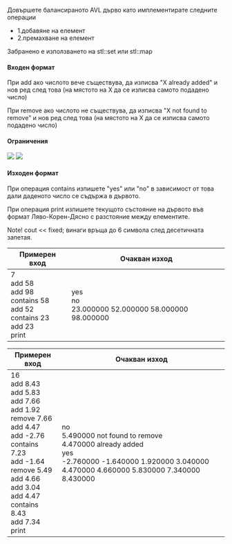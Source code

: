 Довършете балансираното AVL дърво като имплементирате следните операции

- 1.добавяне на елемент
- 2.премахване на елемент

Забранено е използването на stl::set или stl::map

#### Входен формат

При add ако числото вече съществува, да изписва "X already added" и нов ред след това (на мястото на X да се изписва самото подадено число)

При remove ако числото не съществува, да изписва "X not found to remove" и нов ред след това (на мястото на X да се изписва самото подадено число)

#### Ограничения

<img src="https://latex.codecogs.com/svg.latex?\Large&space;1\le{N}\le{100000}">

<img src="https://latex.codecogs.com/svg.latex?\Large&space;int.MIN_VALUE\le{number}\le{int.MAX_VALUE}">

#### Изходен формат

При операция contains изпишете "yes" или "no" в зависимост от това дали даденото число се съдържа в дървото.

При операция print изпишете текущото състояние на дървото във формат Ляво-Корен-Дясно с разстояние между елементите.

Note! cout << fixed; винаги връща до 6 символа след десетичната запетая.

Примерен вход|Очакван изход
-|-
7<br>add 58<br>add 98<br>contains 58<br>add 52<br>contains 23<br>add 23<br>print|yes<br>no<br>23.000000 52.000000 58.000000 98.000000 

Примерен вход|Очакван изход
-|-
16<br>add 8.43<br>add 5.83<br>add 7.66<br>add 1.92<br>remove 7.66<br>add 4.47<br>add -2.76<br>contains 7.23<br>add -1.64<br>remove 5.49<br>add 4.66<br>add 3.04<br>add 4.47<br>contains 8.43<br>add 7.34<br>print|no<br>5.490000 not found to remove<br>4.470000 already added<br>yes<br>-2.760000 -1.640000 1.920000 3.040000 4.470000 4.660000 5.830000 7.340000 8.430000 


